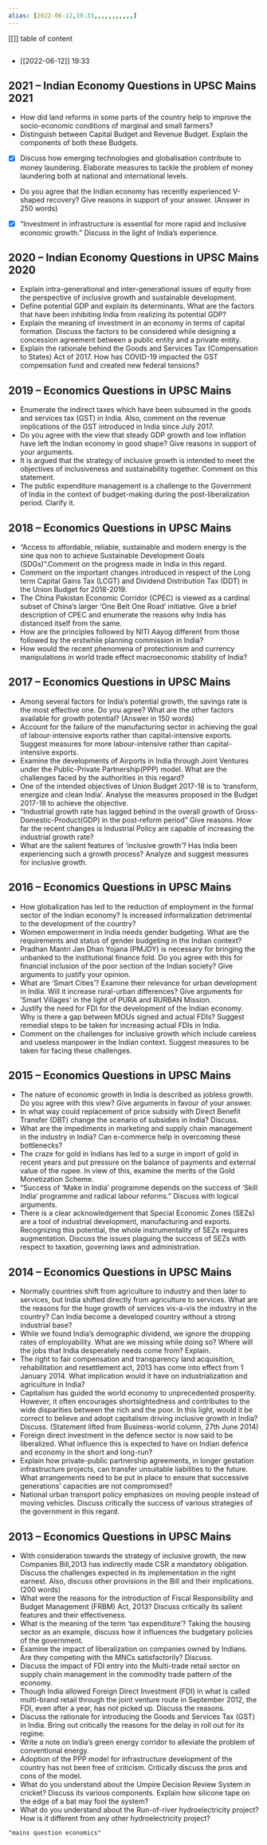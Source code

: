 ```yaml
---
alias: [2022-06-12,19:33,,,,,,,,,,,]
---
```

[[]]
table of content
```toc
```

- [[2022-06-12]] 19:33
## 2021 – Indian Economy Questions in UPSC Mains 2021
- How did land reforms in some parts of the country help to improve the socio-economic conditions of marginal and small farmers?
- Distinguish between Capital Budget and Revenue Budget. Explain the components of both these Budgets.
- [x] Discuss how emerging technologies and globalisation contribute to money laundering. Elaborate measures to tackle the problem of money laundering both at national and international levels.
- Do you agree that the Indian economy has recently experienced V-shaped recovery? Give reasons in support of your answer. (Answer in 250 words)
- [x] “Investment in infrastructure is essential for more rapid and inclusive economic growth.” Discuss in the light of India’s experience.

## 2020 – Indian Economy Questions in UPSC Mains 2020
- Explain intra-generational and inter-generational issues of equity from the perspective of inclusive growth and sustainable development.
- Define potential GDP and explain its determinants. What are the factors that have been inhibiting India from realizing its potential GDP?
- Explain the meaning of investment in an economy in terms of capital formation. Discuss the factors to be considered while designing a concession agreement between a public entity and a private entity.
- Explain the rationale behind the Goods and Services Tax (Compensation to States) Act of 2017. How has COVID-19 impacted the GST compensation fund and created new federal tensions?

## 2019 – Economics Questions in UPSC Mains
- Enumerate the indirect taxes which have been subsumed in the goods and services tax (GST) in India. Also, comment on the revenue implications of the GST introduced in India since July 2017.
- Do you agree with the view that steady GDP growth and low inflation have left the Indian economy in good shape? Give reasons in support of your arguments.
- It is argued that the strategy of inclusive growth is intended to meet the objectives of inclusiveness and sustainability together. Comment on this statement.
- The public expenditure management is a challenge to the Government of India in the context of budget-making during the post-liberalization period. Clarify it.

## 2018 – Economics Questions in UPSC Mains
- “Access to affordable, reliable, sustainable and modern energy is the sine qua non to achieve Sustainable Development Goals (SDGs)”.Comment on the progress made in India in this regard.
- Comment on the important changes introduced in respect of the Long term Capital Gains Tax (LCGT) and Dividend Distribution Tax (DDT) in the Union Budget for 2018-2019.
- The China Pakistan Economic Corridor (CPEC) is viewed as a cardinal subset of China’s larger ‘One Belt One Road’ initiative. Give a brief description of CPEC and enumerate the reasons why India has distanced itself from the same.
- How are the principles followed by NITI Aayog different from those followed by the erstwhile planning commission in India?
- How would the recent phenomena of protectionism and currency manipulations in world trade effect macroeconomic stability of India?

## 2017 – Economics Questions in UPSC Mains
- Among several factors for India’s potential growth, the savings rate is the most effective one. Do you agree? What are the other factors available for growth potential? (Answer in 150 words)
- Account for the failure of the manufacturing sector in achieving the goal of labour-intensive exports rather than capital-intensive exports. Suggest measures for more labour-intensive rather than capital-intensive exports.
- Examine the developments of Airports in India through Joint Ventures under the Public-Private Partnership(PPP) model. What are the challenges faced by the authorities in this regard?
- One of the intended objectives of Union Budget 2017-18 is to ‘transform, energize and clean India’. Analyse the measures proposed in the Budget 2017-18 to achieve the objective.
- “Industrial growth rate has lagged behind in the overall growth of Gross-Domestic-Product(GDP) in the post-reform period” Give reasons. How far the recent changes is Industrial Policy are capable of increasing the industrial growth rate?
- What are the salient features of ‘inclusive growth’? Has India been experiencing such a growth process? Analyze and suggest measures for inclusive growth.

## 2016 – Economics Questions in UPSC Mains

- How globalization has led to the reduction of employment in the formal sector of the Indian economy? Is increased informalization detrimental to the development of the country?
- Women empowerment in India needs gender budgeting. What are the requirements and status of gender budgeting in the Indian context?
- Pradhan Mantri Jan Dhan Yojana (PMJDY) is necessary for bringing the unbanked to the institutional finance fold. Do you agree with this for financial inclusion of the poor section of the Indian society? Give arguments to justify your opinion.
- What are ‘Smart Cities’? Examine their relevance for urban development in India. Will it increase rural-urban differences? Give arguments for ’Smart Villages’ in the light of PURA and RURBAN Mission.
- Justify the need for FDI for the development of the Indian economy. Why is there a gap between MOUs signed and actual FDIs? Suggest remedial steps to be taken for increasing actual FDIs in India.
- Comment on the challenges for inclusive growth which include careless and useless manpower in the Indian context. Suggest measures to be taken for facing these challenges.

## 2015 – Economics Questions in UPSC Mains
- The nature of economic growth in India is described as jobless growth. Do you agree with this view? Give arguments in favour of your answer.
- In what way could replacement of price subsidy with Direct Benefit Transfer (DBT) change the scenario of subsidies in India? Discuss.
- What are the impediments in marketing and supply chain management in the industry in India? Can e-commerce help in overcoming these bottlenecks?
- The craze for gold in Indians has led to a surge in import of gold in recent years and put pressure on the balance of payments and external value of the rupee. In view of this, examine the merits of the Gold Monetization Scheme.
- “Success of ‘Make in India’ programme depends on the success of ‘Skill India’ programme and radical labour reforms.” Discuss with logical arguments.
- There is a clear acknowledgement that Special Economic Zones (SEZs) are a tool of industrial development, manufacturing and exports. Recognizing this potential, the whole instrumentality of SEZs requires augmentation. Discuss the issues plaguing the success of SEZs with respect to taxation, governing laws and administration.

## 2014 – Economics Questions in UPSC Mains
- Normally countries shift from agriculture to industry and then later to services, but India shifted directly from agriculture to services. What are the reasons for the huge growth of services vis-a-vis the industry in the country? Can India become a developed country without a strong industrial base?
- While we found India’s demographic dividend, we ignore the dropping rates of employability. What are we missing while doing so? Where will the jobs that India desperately needs come from? Explain.
- The right to fair compensation and transparency land acquisition, rehabilitation and resettlement act, 2013 has come into effect from 1 January 2014. What implication would it have on industrialization and agriculture in India?
- Capitalism has guided the world economy to unprecedented prosperity. However, it often encourages shortsightedness and contributes to the wide disparities between the rich and the poor. In this light, would it be correct to believe and adopt capitalism driving inclusive growth in India? Discuss. (Statement lifted from Business-world column, 27th June 2014)
- Foreign direct investment in the defence sector is now said to be liberalized. What influence this is expected to have on Indian defence and economy in the short and long-run?
- Explain how private-public partnership agreements, in longer gestation infrastructure projects, can transfer unsuitable liabilities to the future. What arrangements need to be put in place to ensure that successive generations’ capacities are not compromised?
- National urban transport policy emphasizes on moving people instead of moving vehicles. Discuss critically the success of various strategies of the government in this regard.

## 2013 – Economics Questions in UPSC Mains
- With consideration towards the strategy of inclusive growth, the new Companies Bill,2013 has indirectly made CSR a mandatory obligation. Discuss the challenges expected in its implementation in the right earnest. Also, discuss other provisions in the Bill and their implications. (200 words)
- What were the reasons for the introduction of Fiscal Responsibility and Budget Management (FRBM) Act, 2013? Discuss critically its salient features and their effectiveness.
- What is the meaning of the term ‘tax expenditure’? Taking the housing sector as an example, discuss how it influences the budgetary policies of the government.
- Examine the impact of liberalization on companies owned by Indians. Are they competing with the MNCs satisfactorily? Discuss.
- Discuss the impact of FDI entry into the Multi-trade retail sector on supply chain management in the commodity trade pattern of the economy.
- Though India allowed Foreign Direct Investment (FDI) in what is called multi-brand retail through the joint venture route in September 2012, the FDI, even after a year, has not picked up. Discuss the reasons.
- Discuss the rationale for introducing the Goods and Services Tax (GST) in India. Bring out critically the reasons for the delay in roll out for its regime.
- Write a note on India’s green energy corridor to alleviate the problem of conventional energy.
- Adoption of the PPP model for infrastructure development of the country has not been free of criticism. Critically discuss the pros and cons of the model.
- What do you understand about the Umpire Decision Review System in cricket? Discuss its various components. Explain how silicone tape on the edge of a bat may fool the system?
- What do you understand about the Run-of-river hydroelectricity project? How is it different from any other hydroelectricity project?
```query
"mains question economics"
```